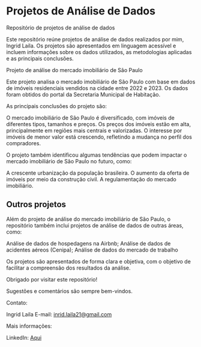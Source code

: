 # Projetos de Análise de Dados

Repositório de projetos de análise de dados

Este repositório reúne projetos de análise de dados realizados por mim, Ingrid Laila. Os projetos são apresentados em linguagem acessível e incluem informações sobre os dados utilizados, as metodologias aplicadas e as principais conclusões.

Projeto de análise do mercado imobiliário de São Paulo

Este projeto analisa o mercado imobiliário de São Paulo com base em dados de imóveis residenciais vendidos na cidade entre 2022 e 2023. Os dados foram obtidos do portal da Secretaria Municipal de Habitação.

As principais conclusões do projeto são:

O mercado imobiliário de São Paulo é diversificado, com imóveis de diferentes tipos, tamanhos e preços.
Os preços dos imóveis estão em alta, principalmente em regiões mais centrais e valorizadas.
O interesse por imóveis de menor valor está crescendo, refletindo a mudança no perfil dos compradores.

O projeto também identificou algumas tendências que podem impactar o mercado imobiliário de São Paulo no futuro, como:

A crescente urbanização da população brasileira.
O aumento da oferta de imóveis por meio da construção civil.
A regulamentação do mercado imobiliário.

## Outros projetos

Além do projeto de análise do mercado imobiliário de São Paulo, o repositório também inclui projetos de análise de dados de outras áreas, como:

Análise de dados de hospedagens na Airbnb;
Análise de dados de acidentes aéreos (Cenipa);
Análise de dados do mercado de trabalho 

Os projetos são apresentados de forma clara e objetiva, com o objetivo de facilitar a compreensão dos resultados da análise.

Obrigado por visitar este repositório!

Sugestões e comentários são sempre bem-vindos.

Contato:

Ingrid Laila
E-mail: inrid.laila21@gmail.com

Mais informações:

LinkedIn: [Aqui](https://www.linkedin.com/in/ingrid-laila-analistadados/)
